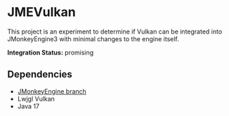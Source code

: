 # JMEVulkan

This project is an experiment to determine if Vulkan can be integrated into JMonkeyEngine3 with minimal changes to the engine itself.

**Integration Status:** promising

## Dependencies

* [JMonkeyEngine branch](https://github.com/codex128/jmonkeyengine/tree/pipelineApi)
* Lwjgl Vulkan
* Java 17

